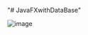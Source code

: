 "# JavaFXwithDataBase" 

![image](https://github.com/Dominik-Strupczewski/JavaFXwithDataBase/assets/115743373/9d791532-ac87-4fb5-94da-d8729d01ec0e)
